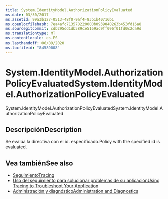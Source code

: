 ```yaml
---
title: System.IdentityModel.AuthorizationPolicyEvaluated
ms.date: 03/30/2017
ms.assetid: 99a3b127-0513-48f0-9af4-83b1b40716b1
ms.openlocfilehash: 7ea4afc713578220000b0939040263b453fd16a8
ms.sourcegitcommit: cdb295dd1db589ce5169ac9ff096f01fd0c2da9d
ms.translationtype: MT
ms.contentlocale: es-ES
ms.lasthandoff: 06/09/2020
ms.locfileid: "84589008"
---
```

# <a name="systemidentitymodelauthorizationpolicyevaluated"></a><span data-ttu-id="a0eaf-102">System.IdentityModel.AuthorizationPolicyEvaluated</span><span class="sxs-lookup"><span data-stu-id="a0eaf-102">System.IdentityModel.AuthorizationPolicyEvaluated</span></span>
<span data-ttu-id="a0eaf-103">System.IdentityModel.AuthorizationPolicyEvaluated</span><span class="sxs-lookup"><span data-stu-id="a0eaf-103">System.IdentityModel.AuthorizationPolicyEvaluated</span></span>  
  
## <a name="description"></a><span data-ttu-id="a0eaf-104">Descripción</span><span class="sxs-lookup"><span data-stu-id="a0eaf-104">Description</span></span>  
 <span data-ttu-id="a0eaf-105">Se evalúa la directiva con el id. especificado.</span><span class="sxs-lookup"><span data-stu-id="a0eaf-105">Policy with the specified id is evaluated.</span></span>  
  
## <a name="see-also"></a><span data-ttu-id="a0eaf-106">Vea también</span><span class="sxs-lookup"><span data-stu-id="a0eaf-106">See also</span></span>

- [<span data-ttu-id="a0eaf-107">Seguimiento</span><span class="sxs-lookup"><span data-stu-id="a0eaf-107">Tracing</span></span>](index.md)
- [<span data-ttu-id="a0eaf-108">Uso del seguimiento para solucionar problemas de su aplicación</span><span class="sxs-lookup"><span data-stu-id="a0eaf-108">Using Tracing to Troubleshoot Your Application</span></span>](using-tracing-to-troubleshoot-your-application.md)
- [<span data-ttu-id="a0eaf-109">Administración y diagnóstico</span><span class="sxs-lookup"><span data-stu-id="a0eaf-109">Administration and Diagnostics</span></span>](../index.md)
